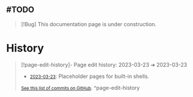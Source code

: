 ## #TODO
> [!Bug] This documentation page is under construction.

# History


> [!page-edit-history]- Page edit history: 2023-03-23 &#10132; 2023-03-23
> - [<small>2023-03-23</small>](https://github.com/Taitava/obsidian-shellcommands-documentation/commit/ad28c8d9ba5a104bfced5011cce346f4c174e536): Placeholder pages for built-in shells.
> 
> [<small>See this list of commits on GitHub</small>](https://github.com/Taitava/obsidian-shellcommands-documentation/commits/main/./Environments/Built-in%20shells/Zsh.md).
> ^page-edit-history